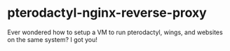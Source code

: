 # pterodactyl-nginx-reverse-proxy
Ever wondered how to setup a VM to run pterodactyl, wings, and websites on the same system? I got you!
